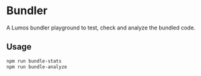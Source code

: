 # Bundler

A Lumos bundler playground to test, check and analyze the bundled code.

## Usage

```bash
npm run bundle-stats
npm run bundle-analyze
```
